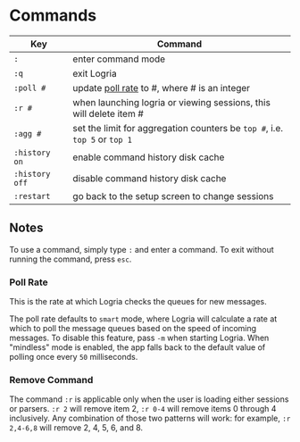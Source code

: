 # Commands

| Key | Command |
|--|--|
| `:` | enter command mode |
| `:q` | exit Logria |
| `:poll #` | update [poll rate](#poll-rate) to #, where # is an integer |
| `:r #` | when launching logria or viewing sessions, this will delete item # |
| `:agg #` | set the limit for aggregation counters be `top #`, i.e. `top 5` or `top 1` |
| `:history on` | enable command history disk cache |
| `:history off` | disable command history disk cache |
| `:restart` | go back to the setup screen to change sessions |

## Notes

To use a command, simply type `:` and enter a command. To exit without running the command, press `esc`.

### Poll Rate

This is the rate at which Logria checks the queues for new messages.

The poll rate defaults to `smart` mode, where Logria will calculate a rate at which to poll the message queues based on the speed of incoming messages. To disable this feature, pass `-m` when starting Logria. When "mindless" mode is enabled, the app falls back to the default value of polling once every `50` milliseconds.

### Remove Command

The command `:r` is applicable only when the user is loading either sessions or parsers. `:r 2` will remove item 2, `:r 0-4` will remove items 0 through 4 inclusively. Any combination of those two patterns will work: for example, `:r 2,4-6,8` will remove 2, 4, 5, 6, and 8.
